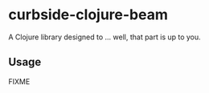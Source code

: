 # curbside-clojure-beam

A Clojure library designed to ... well, that part is up to you.

## Usage

FIXME

